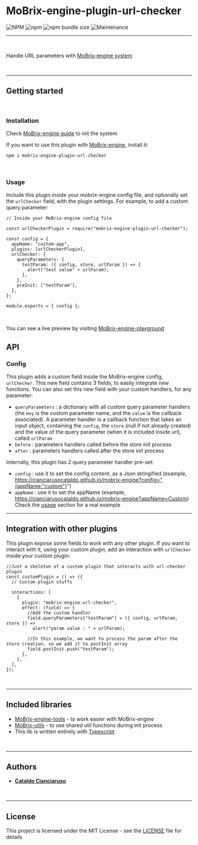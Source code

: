 # MoBrix-engine-plugin-url-checker

![NPM](https://img.shields.io/npm/l/mobrix-engine-plugin-url-checker?label=License&style=for-the-badge)
![npm](https://img.shields.io/npm/v/mobrix-engine-plugin-url-checker?color=orange%20&label=Latest%20version&style=for-the-badge&logo=npm)
![npm bundle size](https://img.shields.io/bundlephobia/min/mobrix-engine-plugin-url-checker?label=Package%20size&style=for-the-badge)
![Maintenance](https://img.shields.io/maintenance/yes/2025?label=Maintained&style=for-the-badge)

---

<br>

Handle URL parameters with [MoBrix-engine system](https://github.com/CianciarusoCataldo/MoBrix-engine)

<br>

---

## Getting started

<br>

### Installation

Check [MoBrix-engine guide](https://cianciarusocataldo.github.io/mobrix-engine/docs) to init the system

If you want to use this plugin with [MoBrix-engine](https://github.com/CianciarusoCataldo/mobrix-engine), install it:

```sh
npm i mobrix-engine-plugin-url-checker
```

<br>

### Usage

Include this plugin inside your mobrix-engine config file, and optionally set the `urlChecker` field, with the plugin settings.
For example, to add a custom query parameter:

```tsx
// Inside your MoBrix-engine config file

const urlCheckerPlugin = require("mobrix-engine-plugin-url-checker");

const config = {
  appName: "custom-app",
  plugins: [urlCheckerPlugin],
  urlChecker: {
    queryParameters: {
      testParam: ({ config, store, urlParam }) => {
        alert("test value" + urlParam);
      },
    },
    preInit: ["testParam"],
  },
};

module.exports = { config };
```

<br>

You can see a live preview by visiting [MoBrix-engine-playground](https://cianciarusocataldo.github.io/mobrix-engine/)

## API

### Config

This plugin adds a custom field inside the MoBrix-engine config, `urlChecker`. This new field contains 3 fields, to easily integrate new functions. You can also set this new field with your custom handlers, for any parameter:

- `queryParameters` : a dictionary with all custom query parameter handlers (the `key` is the custom parameter name, and the `value` is the callback associated). A parameter handler is a callback function that takes an input object, containing the `config`, the `store` (null if not already created) and the value of the query parameter (when it is included inside url), called `urlParam`
- `before` : parameters handlers called before the store init process
- `after` : parameters handlers called after the store init process

Internally, this plugin has 2 query parameter handler pre-set:

- `config` : use it to set the config content, as a Json stringified (example, https://cianciarusocataldo.github.io/mobrix-engine?config="{appName:"custom"}")
- `appName` : use it to set the appName (example, https://cianciarusocataldo.github.io/mobrix-engine?appName=Custom)
  Check the [usage](#usage) section for a real example

---

## Integration with other plugins

This plugin expose some fields to work with any other plugin. If you want to interact with it, using your custom plugin, add an interaction with `urlChecker` inside your custom plugin:

```tsx
//Just a skeleton of a custom plugin that interacts with url-checker plugin
const customPlugin = () => ({
  // Custom plugin stuffs

  interactions: [
    {
      plugin: "mobrix-engine-url-checker",
      effect: (field) => {
        //Add the custom handler
        field.queryParameters["testParam"] = ({ config, urlParam, store }) =>
          alert("param value : " + urlParam);

        //In this example, we want to process the param after the store creation, so we add it to postInit array
        field.postInit.push("testParam");
      },
    },
  ],
});
```

<br>

---

## Included libraries

- [MoBrix-engine-tools](https://github.com/CianciarusoCataldo/mobrix-engine-tools) - to work easier with MoBrix-engine
- [MoBrix-utils](https://github.com/CianciarusoCataldo/mobrix-utils) - to use shared util functions during init process
- This lib is written entirely with [Typescript](https://www.typescriptlang.org/)

<br>

---

## Authors

- [**Cataldo Cianciaruso**](https://github.com/CianciarusoCataldo)

<br>

---

## License

This project is licensed under the MIT License - see the [LICENSE](LICENSE) file for details
